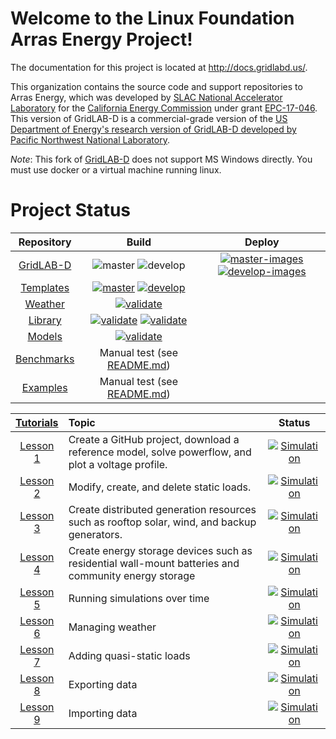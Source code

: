 # Welcome to the Linux Foundation Arras Energy Project!

The documentation for this project is located at http://docs.gridlabd.us/.

This organization contains the source code and support repositories to Arras Energy, which was developed by [SLAC National Accelerator Laboratory](https://slac.stanford.edu) for the [California Energy Commission](https://www.energy.ca.gov) under grant [EPC-17-046](https://www.energy.ca.gov/filebrowser/download/1147).  This version of GridLAB-D is a commercial-grade version of the [US Department of Energy's research version of GridLAB-D developed by Pacific Northwest National Laboratory](https://github.com/gridlab-d/gridlab-d).

*Note*: This fork of [GridLAB-D](https://github.com/gridlab-d/gridlab-d) does not support MS Windows directly. You must use docker or a virtual machine running linux.

# Project Status

| Repository | Build | Deploy |
| :---: | :---: | :---: |
| [GridLAB-D](https://github.com/arras-energy/gridlabd) | ![master](https://github.com/arras-energy/gridlabd/actions/workflows/master.yml/badge.svg?branch=master) ![develop](https://github.com/arras-energy/gridlabd/workflows/develop/badge.svg?branch=develop) | [![master-images](https://github.com/arras-energy/gridlabd/actions/workflows/master-image.yml/badge.svg)](https://github.com/arras-energy/gridlabd/actions/workflows/master-image.yml) [![develop-images](https://github.com/arras-energy/gridlabd/actions/workflows/develop-image.yml/badge.svg)](https://github.com/arras-energy/gridlabd/actions/workflows/develop-image.yml) |
| [Templates](https://github.com/arras-energy/gridlabd-template) | [![master](https://github.com/arras-energy/gridlabd-template/actions/workflows/master.yml/badge.svg)](https://github.com/arras-energy/gridlabd-template/actions/workflows/master.yml) [![develop](https://github.com/arras-energy/gridlabd-template/actions/workflows/develop.yml/badge.svg)](https://github.com/arras-energy/gridlabd-template/actions/workflows/develop.yml)
| [Weather](https://github.com/arras-energy/gridlabd-weather) | [![validate](https://github.com/arras-energy/gridlabd-weather/actions/workflows/validate.yml/badge.svg)](https://github.com/arras-energy/gridlabd-weather/actions/workflows/validate.yml)
| [Library](https://github.com/arras-energy/gridlabd-library) | [![validate](https://github.com/arras-energy/gridlabd-library/actions/workflows/master.yml/badge.svg)](https://github.com/arras-energy/gridlabd-library/actions/workflows/master.yml) [![validate](https://github.com/arras-energy/gridlabd-library/actions/workflows/develop.yml/badge.svg)](https://github.com/arras-energy/gridlabd-library/actions/workflows/develop.yml)
| [Models](https://github.com/arras-energy/gridlabd-models) | [![validate](https://github.com/arras-energy/gridlabd-models/actions/workflows/validate.yml/badge.svg)](https://github.com/arras-energy/gridlabd-models/actions/workflows/validate.yml)
| [Benchmarks](https://github.com/arras-energy/gridlabd-benchmarks) | Manual test (see [README.md](https://github.com/arras-energy/gridlabd-benchmarks/blob/main/README.md))
| [Examples](https://github.com/arras-energy/gridlabd-examples) | Manual test (see [README.md](https://github.com/arras-energy/gridlabd-examples/blob/master/README.md))

| [Tutorials](https://github.com/gridlabd-tutorials) | Topic | Status |
| :---: | :--- | :---: |
| [Lesson 1](https://github.com/gridlabd-tutorials/lesson-1) | Create a GitHub project, download a reference model, solve powerflow, and plot a voltage profile. | [![Simulation](https://github.com/gridlabd-tutorials/lesson-1/actions/workflows/main.yml/badge.svg)](https://github.com/gridlabd-tutorials/lesson-1/actions/workflows/main.yml)
| [Lesson 2](https://github.com/gridlabd-tutorials/lesson-2) | Modify, create, and delete static loads. | [![Simulation](https://github.com/gridlabd-tutorials/lesson-2/actions/workflows/main.yml/badge.svg)](https://github.com/gridlabd-tutorials/lesson-2/actions/workflows/main.yml)
| [Lesson 3](https://github.com/gridlabd-tutorials/lesson-3) | Create distributed generation resources such as rooftop solar, wind, and backup generators. | [![Simulation](https://github.com/gridlabd-tutorials/lesson-3/actions/workflows/main.yml/badge.svg)](https://github.com/gridlabd-tutorials/lesson-3/actions/workflows/main.yml)
| [Lesson 4](https://github.com/gridlabd-tutorials/lesson-4) | Create energy storage devices such as residential wall-mount batteries and community energy storage | [![Simulation](https://github.com/gridlabd-tutorials/lesson-4/actions/workflows/main.yml/badge.svg)](https://github.com/gridlabd-tutorials/lesson-4/actions/workflows/main.yml)
| [Lesson 5](https://github.com/gridlabd-tutorials/lesson-5) | Running simulations over time | [![Simulation](https://github.com/gridlabd-tutorials/lesson-5/actions/workflows/main.yml/badge.svg)](https://github.com/gridlabd-tutorials/lesson-5/actions/workflows/main.yml)
| [Lesson 6](https://github.com/gridlabd-tutorials/lesson-6) | Managing weather | [![Simulation](https://github.com/gridlabd-tutorials/lesson-6/actions/workflows/main.yml/badge.svg)](https://github.com/gridlabd-tutorials/lesson-6/actions/workflows/main.yml)
| [Lesson 7](https://github.com/gridlabd-tutorials/lesson-7) | Adding quasi-static loads | [![Simulation](https://github.com/gridlabd-tutorials/lesson-7/actions/workflows/main.yml/badge.svg)](https://github.com/gridlabd-tutorials/lesson-7/actions/workflows/main.yml)
| [Lesson 8](https://github.com/gridlabd-tutorials/lesson-8) | Exporting data | [![Simulation](https://github.com/gridlabd-tutorials/lesson-8/actions/workflows/main.yml/badge.svg)](https://github.com/gridlabd-tutorials/lesson-8/actions/workflows/main.yml)
| [Lesson 9](https://github.com/gridlabd-tutorials/lesson-9) | Importing data | [![Simulation](https://github.com/gridlabd-tutorials/lesson-9/actions/workflows/main.yml/badge.svg)](https://github.com/gridlabd-tutorials/lesson-9/actions/workflows/main.yml)

